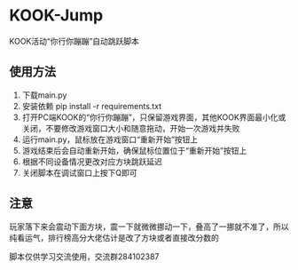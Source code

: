 # KOOK-Jump
KOOK活动“你行你蹦蹦”自动跳跃脚本

## 使用方法

1. 下载main.py
2. 安装依赖 pip install -r requirements.txt
3. 打开PC端KOOK的“你行你蹦蹦”，只保留游戏界面，其他KOOK界面最小化或关闭，不要修改游戏窗口大小和随意拖动，开始一次游戏并失败
4. 运行main.py，鼠标放在游戏窗口“重新开始”按钮上
5. 游戏结束后会自动重新开始，确保鼠标位置位于“重新开始”按钮上
6. 根据不同设备情况更改对应方块跳跃延迟
7. 关闭脚本在调试窗口上按下Q即可
   
## 注意
玩家落下来会震动下面方块，震一下就微微挪动一下，叠高了一挪就不准了，所以纯看运气，排行榜高分大佬估计是改了方块或者直接改分数的

脚本仅供学习交流使用，交流群284102387
